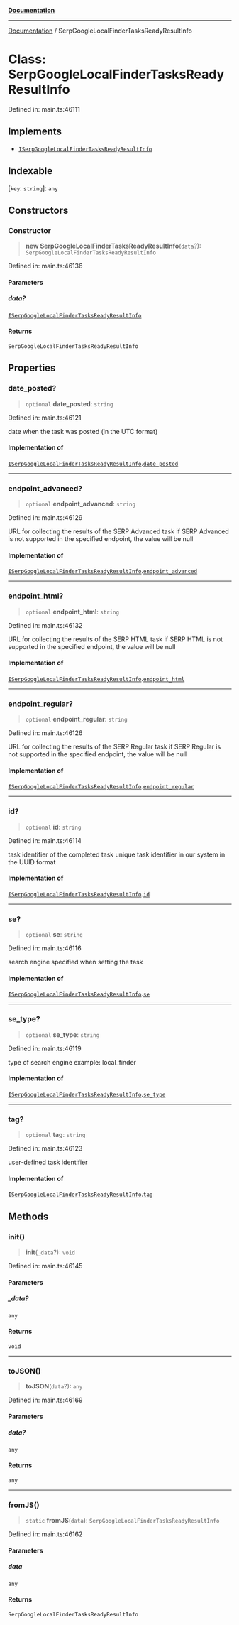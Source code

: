 [**Documentation**](../README.md)

***

[Documentation](../README.md) / SerpGoogleLocalFinderTasksReadyResultInfo

# Class: SerpGoogleLocalFinderTasksReadyResultInfo

Defined in: main.ts:46111

## Implements

- [`ISerpGoogleLocalFinderTasksReadyResultInfo`](../interfaces/ISerpGoogleLocalFinderTasksReadyResultInfo.md)

## Indexable

\[`key`: `string`\]: `any`

## Constructors

### Constructor

> **new SerpGoogleLocalFinderTasksReadyResultInfo**(`data`?): `SerpGoogleLocalFinderTasksReadyResultInfo`

Defined in: main.ts:46136

#### Parameters

##### data?

[`ISerpGoogleLocalFinderTasksReadyResultInfo`](../interfaces/ISerpGoogleLocalFinderTasksReadyResultInfo.md)

#### Returns

`SerpGoogleLocalFinderTasksReadyResultInfo`

## Properties

### date\_posted?

> `optional` **date\_posted**: `string`

Defined in: main.ts:46121

date when the task was posted (in the UTC format)

#### Implementation of

[`ISerpGoogleLocalFinderTasksReadyResultInfo`](../interfaces/ISerpGoogleLocalFinderTasksReadyResultInfo.md).[`date_posted`](../interfaces/ISerpGoogleLocalFinderTasksReadyResultInfo.md#date_posted)

***

### endpoint\_advanced?

> `optional` **endpoint\_advanced**: `string`

Defined in: main.ts:46129

URL for collecting the results of the SERP Advanced task
if SERP Advanced is not supported in the specified endpoint, the value will be null

#### Implementation of

[`ISerpGoogleLocalFinderTasksReadyResultInfo`](../interfaces/ISerpGoogleLocalFinderTasksReadyResultInfo.md).[`endpoint_advanced`](../interfaces/ISerpGoogleLocalFinderTasksReadyResultInfo.md#endpoint_advanced)

***

### endpoint\_html?

> `optional` **endpoint\_html**: `string`

Defined in: main.ts:46132

URL for collecting the results of the SERP HTML task
if SERP HTML is not supported in the specified endpoint, the value will be null

#### Implementation of

[`ISerpGoogleLocalFinderTasksReadyResultInfo`](../interfaces/ISerpGoogleLocalFinderTasksReadyResultInfo.md).[`endpoint_html`](../interfaces/ISerpGoogleLocalFinderTasksReadyResultInfo.md#endpoint_html)

***

### endpoint\_regular?

> `optional` **endpoint\_regular**: `string`

Defined in: main.ts:46126

URL for collecting the results of the SERP Regular task
if SERP Regular is not supported in the specified endpoint, the value will be null

#### Implementation of

[`ISerpGoogleLocalFinderTasksReadyResultInfo`](../interfaces/ISerpGoogleLocalFinderTasksReadyResultInfo.md).[`endpoint_regular`](../interfaces/ISerpGoogleLocalFinderTasksReadyResultInfo.md#endpoint_regular)

***

### id?

> `optional` **id**: `string`

Defined in: main.ts:46114

task identifier of the completed task
unique task identifier in our system in the UUID format

#### Implementation of

[`ISerpGoogleLocalFinderTasksReadyResultInfo`](../interfaces/ISerpGoogleLocalFinderTasksReadyResultInfo.md).[`id`](../interfaces/ISerpGoogleLocalFinderTasksReadyResultInfo.md#id)

***

### se?

> `optional` **se**: `string`

Defined in: main.ts:46116

search engine specified when setting the task

#### Implementation of

[`ISerpGoogleLocalFinderTasksReadyResultInfo`](../interfaces/ISerpGoogleLocalFinderTasksReadyResultInfo.md).[`se`](../interfaces/ISerpGoogleLocalFinderTasksReadyResultInfo.md#se)

***

### se\_type?

> `optional` **se\_type**: `string`

Defined in: main.ts:46119

type of search engine
example: local_finder

#### Implementation of

[`ISerpGoogleLocalFinderTasksReadyResultInfo`](../interfaces/ISerpGoogleLocalFinderTasksReadyResultInfo.md).[`se_type`](../interfaces/ISerpGoogleLocalFinderTasksReadyResultInfo.md#se_type)

***

### tag?

> `optional` **tag**: `string`

Defined in: main.ts:46123

user-defined task identifier

#### Implementation of

[`ISerpGoogleLocalFinderTasksReadyResultInfo`](../interfaces/ISerpGoogleLocalFinderTasksReadyResultInfo.md).[`tag`](../interfaces/ISerpGoogleLocalFinderTasksReadyResultInfo.md#tag)

## Methods

### init()

> **init**(`_data`?): `void`

Defined in: main.ts:46145

#### Parameters

##### \_data?

`any`

#### Returns

`void`

***

### toJSON()

> **toJSON**(`data`?): `any`

Defined in: main.ts:46169

#### Parameters

##### data?

`any`

#### Returns

`any`

***

### fromJS()

> `static` **fromJS**(`data`): `SerpGoogleLocalFinderTasksReadyResultInfo`

Defined in: main.ts:46162

#### Parameters

##### data

`any`

#### Returns

`SerpGoogleLocalFinderTasksReadyResultInfo`
